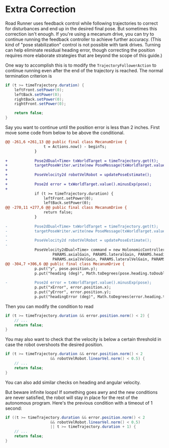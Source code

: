 # Extra Correction

Road Runner uses feedback control while following trajectories to correct for
disturbances and end up in the desired final pose. But sometimes this correction
isn't enough. If you're using a mecanum drive, you can try to continue running
the feedback controller to achieve further accuracy. (This kind of "pose
stabilization" control is not possible with tank drives. Turning can help
eliminate residual heading error, though correcting the position requires more
elaborate strategies that are beyond the scope of this guide.)

One way to accomplish this is to modify the `TrajectoryFollowerAction` to
continue running even after the end of the trajectory is reached. The normal
termination criterion is

```java
if (t >= timeTrajectory.duration) {
    leftFront.setPower(0);
    leftBack.setPower(0);
    rightBack.setPower(0);
    rightFront.setPower(0);

    return false;
}
```

Say you want to continue until the position error is less than 2 inches. First
move some code from below to be above the conditional.

```diff
@@ -261,6 +261,13 @@ public final class MecanumDrive {
                 t = Actions.now() - beginTs;
             }
 
+            Pose2dDual<Time> txWorldTarget = timeTrajectory.get(t);
+            targetPoseWriter.write(new PoseMessage(txWorldTarget.value()));
+
+            PoseVelocity2d robotVelRobot = updatePoseEstimate();
+
+            Pose2d error = txWorldTarget.value().minusExp(pose);
+
             if (t >= timeTrajectory.duration) {
                 leftFront.setPower(0);
                 leftBack.setPower(0);
@@ -270,11 +277,6 @@ public final class MecanumDrive {
                 return false;
             }
 
-            Pose2dDual<Time> txWorldTarget = timeTrajectory.get(t);
-            targetPoseWriter.write(new PoseMessage(txWorldTarget.value()));
-
-            PoseVelocity2d robotVelRobot = updatePoseEstimate();
-
             PoseVelocity2dDual<Time> command = new HolonomicController(
                     PARAMS.axialGain, PARAMS.lateralGain, PARAMS.headingGain,
                     PARAMS.axialVelGain, PARAMS.lateralVelGain, PARAMS.headingVelGain
@@ -304,7 +306,6 @@ public final class MecanumDrive {
             p.put("y", pose.position.y);
             p.put("heading (deg)", Math.toDegrees(pose.heading.toDouble()));
 
-            Pose2d error = txWorldTarget.value().minusExp(pose);
             p.put("xError", error.position.x);
             p.put("yError", error.position.y);
             p.put("headingError (deg)", Math.toDegrees(error.heading.toDouble()));
```

Then you can modify the condition to read

```java
if (t >= timeTrajectory.duration && error.position.norm() < 2) {
    // ...
    return false;
}
```

You may also want to check that the velocity is below a certain threshold in
case the robot overshoots the desired position.

```java
if (t >= timeTrajectory.duration && error.position.norm() < 2
                    && robotVelRobot.linearVel.norm() < 0.5) {
    // ...
    return false;
}
```

You can also add similar checks on heading and angular velocity.

But beware infinite loops! If something goes awry and the new conditions are
never satisfied, the robot will stay in place for the rest of the autonomous
program. Here's the previous condition with a timeout of 1 second:

```java
if ((t >= timeTrajectory.duration && error.position.norm() < 2
                    && robotVelRobot.linearVel.norm() < 0.5)
                    || t >= timeTrajectory.duration + 1) {
    // ...
    return false;
}
```
